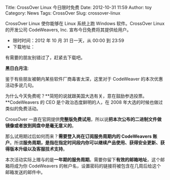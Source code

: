 Title: CrossOver Linux 今日限时免费
Date: 2012-10-31 11:59
Author: toy
Category: News
Tags: CrossOver
Slug: crossover-linux

CrossOver Linux 使你能够在 Linux 系统上跑 Windows 软件。CrossOver Linux
的开发公司 CodeWeavers, Inc. 宣布今日免费将其提供给用户。

* 限时时间：2012 年 10 月 31 日一天，从 00:00 到 23:59  
* 下载地址：

有需要的朋友别错过了，赶紧去下载吧。

**黑日白月注**:

鉴于有些朋友被朝内某些软件厂商毒害太深，这里对于 CodeWeaver
的本次优惠活动多说几句。

为什么今天免费呢？**简短的说就跟美国大选有关，意在鼓励参选投票。**CodeWeavers
的 CEO 是个政治态度鲜明的人，在 2008 年大选的时候也做过类似的免费活动。

CrossOver
一直在官网提供**完整版免费试用**，所以说**把本次公布的二进制文件做镜像或者放到网盘中是毫无意义的**。

那么试用期过后如何而来？**需要登入尚在订阅服务周期内的 CodeWeavers
账户**。所谓**服务周期，是指在指定时间段内你可以继续产品使用、获得安全更新、获得版本升级以及客服技术支持**。

本次活动实际上赠与的是**一年期的服务周期**。需要你留下**有效的邮箱地址**，这个邮箱将成为你
CodeWeavers
的帐户名，设置密码的链接将被包含在几周后给这个邮箱发送的邮件中。
